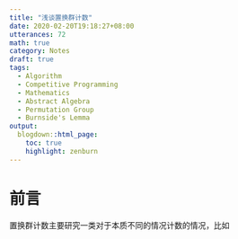 ```yaml
---
title: "浅谈置换群计数"
date: 2020-02-20T19:18:27+08:00
utterances: 72
math: true
category: Notes
draft: true
tags:
  - Algorithm
  - Competitive Programming
  - Mathematics
  - Abstract Algebra
  - Permutation Group
  - Burnside's Lemma
output:
  blogdown::html_page:
    toc: true
    highlight: zenburn
---
```


# 前言

置换群计数主要研究一类对于本质不同的情况计数的情况，比如